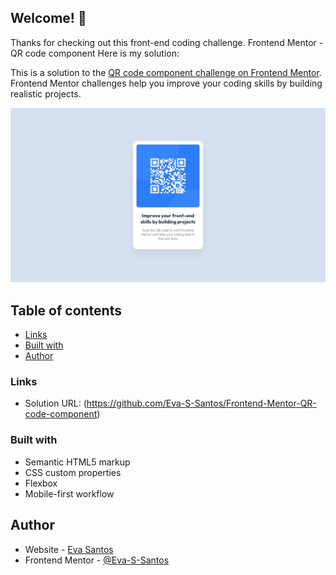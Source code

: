 ## Welcome! 👋

Thanks for checking out this front-end coding challenge.
Frontend Mentor - QR code component
Here is my solution:

This is a solution to the [QR code component challenge on Frontend Mentor](https://www.frontendmentor.io/challenges/qr-code-component-iux_sIO_H). Frontend Mentor challenges help you improve your coding skills by building realistic projects.

![Alt text](design/desktop-design.jpg)

## Table of contents

- [Links](#links)
- [Built with](#built-with)
- [Author](#author)

### Links

- Solution URL: (https://github.com/Eva-S-Santos/Frontend-Mentor-QR-code-component)

### Built with

- Semantic HTML5 markup
- CSS custom properties
- Flexbox
- Mobile-first workflow

## Author

- Website - [Eva Santos](https://github.com/Eva-S-Santos)
- Frontend Mentor - [@Eva-S-Santos](https://www.frontendmentor.io/profile/Eva-S-Santos)
